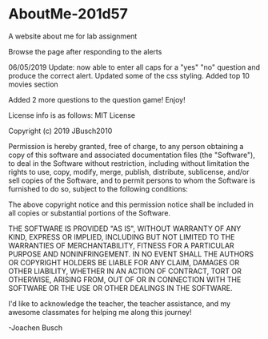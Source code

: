 # AboutMe-201d57
A website about me for lab assignment

Browse the page after responding to the alerts

06/05/2019 Update: now able to enter all caps for a "yes" "no" question and produce the correct alert. 
Updated some of the css styling.
Added top 10 movies section

Added 2 more questions to the question game! Enjoy!

License info is as follows:
MIT License

Copyright (c) 2019 JBusch2010

Permission is hereby granted, free of charge, to any person obtaining a copy
of this software and associated documentation files (the "Software"), to deal
in the Software without restriction, including without limitation the rights
to use, copy, modify, merge, publish, distribute, sublicense, and/or sell
copies of the Software, and to permit persons to whom the Software is
furnished to do so, subject to the following conditions:

The above copyright notice and this permission notice shall be included in all
copies or substantial portions of the Software.

THE SOFTWARE IS PROVIDED "AS IS", WITHOUT WARRANTY OF ANY KIND, EXPRESS OR
IMPLIED, INCLUDING BUT NOT LIMITED TO THE WARRANTIES OF MERCHANTABILITY,
FITNESS FOR A PARTICULAR PURPOSE AND NONINFRINGEMENT. IN NO EVENT SHALL THE
AUTHORS OR COPYRIGHT HOLDERS BE LIABLE FOR ANY CLAIM, DAMAGES OR OTHER
LIABILITY, WHETHER IN AN ACTION OF CONTRACT, TORT OR OTHERWISE, ARISING FROM,
OUT OF OR IN CONNECTION WITH THE SOFTWARE OR THE USE OR OTHER DEALINGS IN THE
SOFTWARE.

I'd like to acknowledge the teacher, the teacher assistance, and my awesome classmates for helping me along this journey! 

-Joachen Busch
